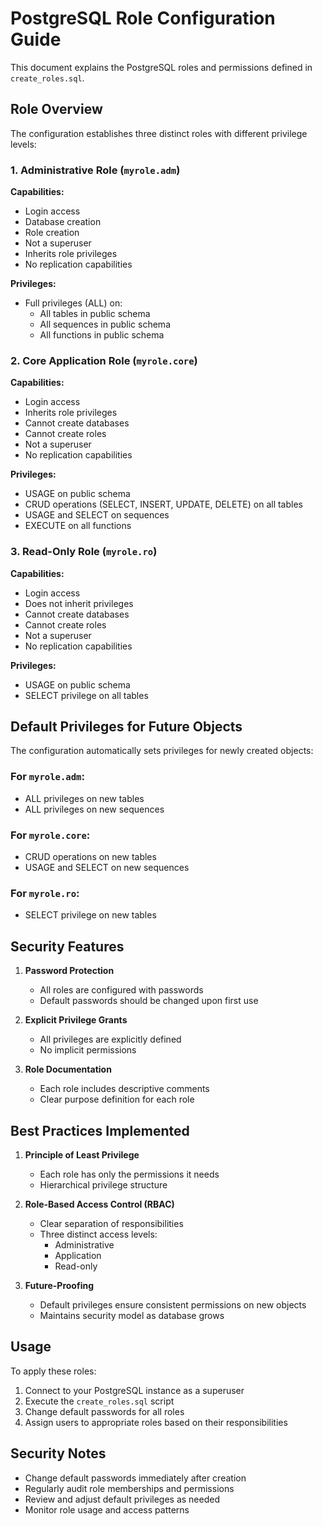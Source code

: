 # PostgreSQL Role Configuration Guide

This document explains the PostgreSQL roles and permissions defined in `create_roles.sql`.

## Role Overview

The configuration establishes three distinct roles with different privilege levels:

### 1. Administrative Role (`myrole.adm`)

**Capabilities:**
- Login access
- Database creation
- Role creation
- Not a superuser
- Inherits role privileges
- No replication capabilities

**Privileges:**
- Full privileges (ALL) on:
  - All tables in public schema
  - All sequences in public schema
  - All functions in public schema

### 2. Core Application Role (`myrole.core`)

**Capabilities:**
- Login access
- Inherits role privileges
- Cannot create databases
- Cannot create roles
- Not a superuser
- No replication capabilities

**Privileges:**
- USAGE on public schema
- CRUD operations (SELECT, INSERT, UPDATE, DELETE) on all tables
- USAGE and SELECT on sequences
- EXECUTE on all functions

### 3. Read-Only Role (`myrole.ro`)

**Capabilities:**
- Login access
- Does not inherit privileges
- Cannot create databases
- Cannot create roles
- Not a superuser
- No replication capabilities

**Privileges:**
- USAGE on public schema
- SELECT privilege on all tables

## Default Privileges for Future Objects

The configuration automatically sets privileges for newly created objects:

### For `myrole.adm`:
- ALL privileges on new tables
- ALL privileges on new sequences

### For `myrole.core`:
- CRUD operations on new tables
- USAGE and SELECT on new sequences

### For `myrole.ro`:
- SELECT privilege on new tables

## Security Features

1. **Password Protection**
   - All roles are configured with passwords
   - Default passwords should be changed upon first use

2. **Explicit Privilege Grants**
   - All privileges are explicitly defined
   - No implicit permissions

3. **Role Documentation**
   - Each role includes descriptive comments
   - Clear purpose definition for each role

## Best Practices Implemented

1. **Principle of Least Privilege**
   - Each role has only the permissions it needs
   - Hierarchical privilege structure

2. **Role-Based Access Control (RBAC)**
   - Clear separation of responsibilities
   - Three distinct access levels:
     - Administrative
     - Application
     - Read-only

3. **Future-Proofing**
   - Default privileges ensure consistent permissions on new objects
   - Maintains security model as database grows

## Usage

To apply these roles:

1. Connect to your PostgreSQL instance as a superuser
2. Execute the `create_roles.sql` script
3. Change default passwords for all roles
4. Assign users to appropriate roles based on their responsibilities

## Security Notes

- Change default passwords immediately after creation
- Regularly audit role memberships and permissions
- Review and adjust default privileges as needed
- Monitor role usage and access patterns
